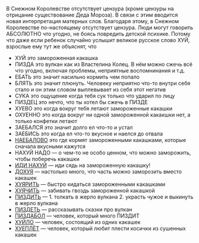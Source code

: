 В Снежном Королевстве отсутствует цензура (кроме цензуры на отрицание существование Деда Мороза).
В связи с этим вводится новая интерпретация матерных слов. 
Благодаря этому, в Снежном Королевстве по-настоящему отсутствует цензура.
Люди могут говорить АБСОЛЮТНО что угодно, не боясь повредить детской психике. 
Потому что даже если ребенок случайно услышит великое русское слово ХУЙ, взрослые ему тут же объяснят, что 

* ХУЙ это замороженная какашка
* ПИЗДА это вулкан как из Властелина Колец. В нём можно сжечь всё что угодно, включая проблемы, неприятные воспомнинания и т.д.
* ЕБАТЬ это значит насильно кормить чем попало
* БЛЯТЬ это значит плюнуть. Человеку неприятно что-то внутри себя стало и он этим словом выплевывает из себя этот негатив
* СУКА это ощущение когда тебя сук только что ударил по лицу
* ПИЗДЕЦ это нечто, что ты хотел бы сжечь в ПИЗДЕ
* ХУЕВО это когда вокруг тебя летают замороженные какашки
* ОХУЕННО это когда вокруг ни одной замороженной какакшки нет, а только конфетки летают
* ЗАЕБАЛСЯ это значит долго ел что-то и устал
* ЗАЕБИСЬ это когда ел что-то вкусное и наелся до отвала
* [НАЕБАЛОВО](https://www.youtube.com/watch?v=ujjpHvOhzp0) это где кормят замороженными какашками, которые сначала вкусными кажутся
* НАХУЙ НАДО — о чем-то не особо ценном, что можно заморожить, чтобы поберечь какашки
* [ИДИ НАХУЙ](https://www.youtube.com/watch?v=DaWA4Sl8rdE) — иди сядь на замороженную какашку!
* [ДОХУЯ](https://www.youtube.com/watch?v=1aZ3aN4N5eE) — настолько много, что часть можно заморозить вместо какашек
* [ХУЯРИТЬ](https://war.ukraine.ua/) — быстро кидаться замороженными какашками
* [ХУЯЧИТЬ](https://youtu.be/KdoHIbzLJQI) — забивать гвоздь замороженной какашкой
* [ПИЗДИТЬ](https://www.youtube.com/watch?v=ipAnwilMncI) — 1. толкать в жерло вулкана 2. украсть чужое и выкинуть в жерло вулкана
* [ПИЗДЕТЬ](https://www.youtube.com/watch?v=-T-Ctw5pF-o) — рассказывать сказки про вулкан
* [ПИЗДАБОЛ](https://t.me/lapipetv/61) — человек, который много ПИЗДИТ
* [ХУЙЛО](https://ru.wikipedia.org/wiki/%D0%9F%D1%83%D1%82%D0%B8%D0%BD,_%D0%92%D0%BB%D0%B0%D0%B4%D0%B8%D0%BC%D0%B8%D1%80_%D0%92%D0%BB%D0%B0%D0%B4%D0%B8%D0%BC%D0%B8%D1%80%D0%BE%D0%B2%D0%B8%D1%87) — человек, состоящий из одних какашек
* [ХУЕПЛЁТ](https://www.youtube.com/watch?v=iPvB_TcItgQ) — человек, который любит плести косички из сушенных какашек
